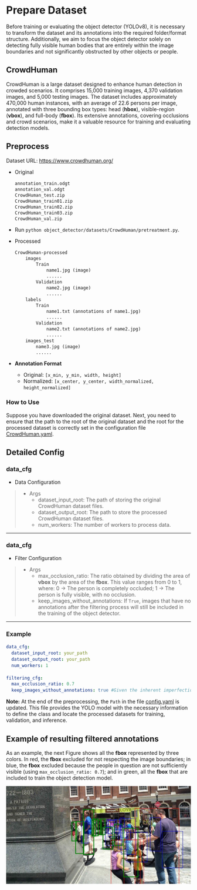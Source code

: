 # Prepare Dataset
Before training or evaluating the object detector (YOLOv8), it is necessary to transform the dataset and its annotations into the required folder/format structure. Additionally, we aim to focus the object detector solely on detecting fully visible human bodies that are entirely within the image boundaries and not significantly obstructed by other objects or people. 

## CrowdHuman
CrowdHuman is a large dataset designed to enhance human detection in crowded scenarios. It comprises 15,000 training images, 4,370 validation images, and 5,000 testing images. The dataset includes approximately 470,000 human instances, with an average of 22.6 persons per image, annotated with three bounding box types: head (**hbox**), visible-region (**vbox**), and full-body (**fbox**). Its extensive annotations, covering occlusions and crowd scenarios, make it a valuable resource for training and evaluating detection models.

## Preprocess
Dataset URL: https://www.crowdhuman.org/
- Original
    ```
    annotation_train.odgt
    annotation_val.odgt
    CrowdHuman_test.zip
    CrowdHuman_train01.zip
    CrowdHuman_train02.zip
    CrowdHuman_train03.zip
    CrowdHuman_val.zip
    ```
- Run `python object_detector/datasets/CrowdHuman/pretreatment.py`.
- Processed
    ```
    CrowdHuman-processed
        images
            Train
                name1.jpg (image)
                ......
            Validation
                name2.jpg (image)
                ......
        labels
            Train
                name1.txt (annotations of name1.jpg)
                ......
            Validation
                name2.txt (annotations of name2.jpg)
                ......
        images_test
            name3.jpg (image)
            ......
    ```

- **Annotation Format**
    - Original: `[x_min, y_min, width, height]`
    - Normalized: `[x_center, y_center, width_normalized, height_normalized]`

### How to Use
Suppose you have downloaded the original dataset. Next, you need to ensure that the path to the root of the original dataset and the root for the processed dataset is correctly set in the configuration file [CrowdHuman.yaml](../object_detector/datasets/CrowdHuman/CrowdHuman.yaml).


## Detailed Config

### data_cfg
* Data Configuration
>
>   * Args
>       * dataset_input_root: The path of storing the original CrowdHuman dataset files.
>       * dataset_output_root: The path to store the processed CrowdHuman dataset files.
>       * num_workers: The number of workers to process data.
----

### data_cfg
* Filter Configuration
>
>   * Args
>       * max_occlusion_ratio: The ratio obtained by dividing the area of **vbox** by the area of the **fbox**. This value ranges from 0 to 1, where: 0 -> The person is completely occluded; 1 -> The person is fully visible, with no occlusion.
>       * keep_images_without_annotations: If `True`, images that have no annotations after the filtering process will still be included in the training of the object detector.
----

### Example
```yaml
data_cfg:
  dataset_input_root: your_path
  dataset_output_root: your_path 
  num_workers: 1

filtering_cfg:
  max_occlusion_ratio: 0.7
  keep_images_without_annotations: true #Given the inherent imperfections in manual annotations, it has proven beneficial to include negative images, helping the model not to detect people who do not meet the defined criteria
```

**Note:**
At the end of the preprocessing, the `Path` in the file [config.yaml](../object_detector/config.yaml) is updated. This file provides the YOLO model with the necessary information to define the class and locate the processed datasets for training, validation, and inference.


## Example of resulting filtered annotations

As an example, the next Figure shows all the **fbox** represented by three colors. In red, the **fbox** excluded for not respecting the image boundaries; in blue, the **fbox** excluded because the people in question are not sufficiently visible (using `max_occlusion_ratio: 0.7`); and in green, all the **fbox** that are included to train the object detection model.

<div align="center"><img src="../assets/objectDetectionExample.png" width=1000 alt="filter_example"/></div>